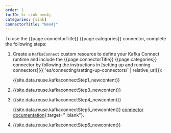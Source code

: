 ```yaml
---
order: 1
forID: kc-sink-neo4j
categories: [sink]
connectorTitle: "Neo4j"
---
```


To use the {{page.connectorTitle}} {{page.categories}} connector, complete the following steps:

1. Create a `KafkaConnect` custom resource to define your Kafka Connect runtime and include the {{page.connectorTitle}} {{page.categories}} connector by following the instructions in [setting up and running connectors]({{ 'es/connecting/setting-up-connectors/' | relative_url}}):

   {{site.data.reuse.kafkaconnectStep1_newcontent}}

2. {{site.data.reuse.kafkaconnectStep3_newcontent}}  

3. {{site.data.reuse.kafkaconnectStep4_newcontent}}
   
   {{site.data.reuse.kafkaconnectStep5_newcontent}} [connector documentation](https://github.com/neo4j-contrib/neo4j-streams/?tab=readme-ov-file#documentation){:target="_blank"}.     

              
4. {{site.data.reuse.kafkaconnectStep6_newcontent}}
